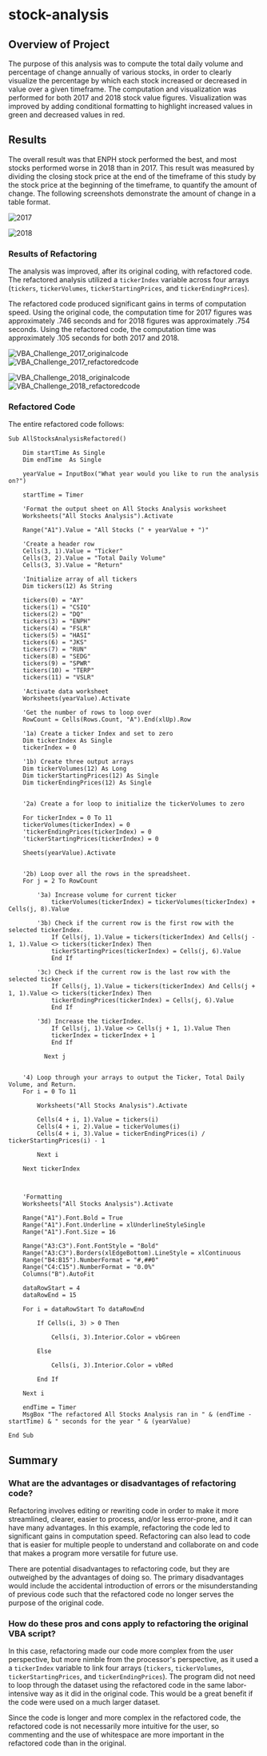 # stock-analysis

## Overview of Project

The purpose of this analysis was to compute the total daily volume and percentage of change annually of various stocks, in order to clearly visualize the percentage by which each stock increased or decreased in value over a given timeframe. The computation and visualization was performed for both 2017 and 2018 stock value figures. Visualization was improved by adding conditional formatting to highlight increased values in green and decreased values in red.



## Results

The overall result was that ENPH stock performed the best, and most stocks performed worse in 2018 than in 2017. This result was measured by dividing the closing stock price at the end of the timeframe of this study by the stock price at the beginning of the timeframe, to quantify the amount of change. The following screenshots demonstrate the amount of change in a table format.

![2017](https://user-images.githubusercontent.com/100863488/157741105-ec44e04d-1645-42b9-9c41-ade1a2ec075c.png)

![2018](https://user-images.githubusercontent.com/100863488/157741124-72656e2d-41a8-48ec-8852-790f38eaf4fa.png)


### Results of Refactoring

The analysis was improved, after its original coding, with refactored code. The refactored analysis utilized a `tickerIndex` variable across four arrays (`tickers`, `tickerVolumes`, `tickerStartingPrices`, and `tickerEndingPrices`).

The refactored code produced significant gains in terms of computation speed. Using the original code, the computation time for 2017 figures was approximately .746 seconds and for 2018 figures was approximately .754 seconds. Using the refactored code, the computation time was approximately .105 seconds for both 2017 and 2018. 

![VBA_Challenge_2017_originalcode](https://user-images.githubusercontent.com/100863488/157741205-b73e3aed-55e9-40df-9271-838b0f26209d.png)
![VBA_Challenge_2017_refactoredcode](https://user-images.githubusercontent.com/100863488/157741220-a4dcb804-596f-4691-b755-b38af6b6eaf0.png)

![VBA_Challenge_2018_originalcode](https://user-images.githubusercontent.com/100863488/157741229-2e0e1123-1407-406f-bdae-701c4d9092c6.png)
![VBA_Challenge_2018_refactoredcode](https://user-images.githubusercontent.com/100863488/157741244-fd56c5a7-3743-4480-9be8-237cc0799f26.png)


### Refactored Code

The entire refactored code follows: 

```
Sub AllStocksAnalysisRefactored()
    
    Dim startTime As Single
    Dim endTime  As Single

    yearValue = InputBox("What year would you like to run the analysis on?")

    startTime = Timer
    
    'Format the output sheet on All Stocks Analysis worksheet
    Worksheets("All Stocks Analysis").Activate
    
    Range("A1").Value = "All Stocks (" + yearValue + ")"
    
    'Create a header row
    Cells(3, 1).Value = "Ticker"
    Cells(3, 2).Value = "Total Daily Volume"
    Cells(3, 3).Value = "Return"

    'Initialize array of all tickers
    Dim tickers(12) As String
    
    tickers(0) = "AY"
    tickers(1) = "CSIQ"
    tickers(2) = "DQ"
    tickers(3) = "ENPH"
    tickers(4) = "FSLR"
    tickers(5) = "HASI"
    tickers(6) = "JKS"
    tickers(7) = "RUN"
    tickers(8) = "SEDG"
    tickers(9) = "SPWR"
    tickers(10) = "TERP"
    tickers(11) = "VSLR"
    
    'Activate data worksheet
    Worksheets(yearValue).Activate
    
    'Get the number of rows to loop over
    RowCount = Cells(Rows.Count, "A").End(xlUp).Row
    
    '1a) Create a ticker Index and set to zero
    Dim tickerIndex As Single
    tickerIndex = 0

    '1b) Create three output arrays
    Dim tickerVolumes(12) As Long
    Dim tickerStartingPrices(12) As Single
    Dim tickerEndingPrices(12) As Single

    
    '2a) Create a for loop to initialize the tickerVolumes to zero
    
    For tickerIndex = 0 To 11
    tickerVolumes(tickerIndex) = 0
    'tickerEndingPrices(tickerIndex) = 0
    'tickerStartingPrices(tickerIndex) = 0
    
    Sheets(yearValue).Activate
    
     
    '2b) Loop over all the rows in the spreadsheet.
    For j = 2 To RowCount
    
        '3a) Increase volume for current ticker
            tickerVolumes(tickerIndex) = tickerVolumes(tickerIndex) + Cells(j, 8).Value
        
        '3b) Check if the current row is the first row with the selected tickerIndex.
            If Cells(j, 1).Value = tickers(tickerIndex) And Cells(j - 1, 1).Value <> tickers(tickerIndex) Then
            tickerStartingPrices(tickerIndex) = Cells(j, 6).Value
            End If
        
        '3c) Check if the current row is the last row with the selected ticker
            If Cells(j, 1).Value = tickers(tickerIndex) And Cells(j + 1, 1).Value <> tickers(tickerIndex) Then
            tickerEndingPrices(tickerIndex) = Cells(j, 6).Value
            End If
            
        '3d) Increase the tickerIndex.
            If Cells(j, 1).Value <> Cells(j + 1, 1).Value Then
            tickerIndex = tickerIndex + 1
            End If
             
          Next j
   
    
    '4) Loop through your arrays to output the Ticker, Total Daily Volume, and Return.
    For i = 0 To 11
   
        Worksheets("All Stocks Analysis").Activate
        
        Cells(4 + i, 1).Value = tickers(i)
        Cells(4 + i, 2).Value = tickerVolumes(i)
        Cells(4 + i, 3).Value = tickerEndingPrices(i) / tickerStartingPrices(i) - 1
        
        Next i
    
    Next tickerIndex
  
   
    
    'Formatting
    Worksheets("All Stocks Analysis").Activate
    
    Range("A1").Font.Bold = True
    Range("A1").Font.Underline = xlUnderlineStyleSingle
    Range("A1").Font.Size = 16
    
    Range("A3:C3").Font.FontStyle = "Bold"
    Range("A3:C3").Borders(xlEdgeBottom).LineStyle = xlContinuous
    Range("B4:B15").NumberFormat = "#,##0"
    Range("C4:C15").NumberFormat = "0.0%"
    Columns("B").AutoFit

    dataRowStart = 4
    dataRowEnd = 15

    For i = dataRowStart To dataRowEnd
        
        If Cells(i, 3) > 0 Then
            
            Cells(i, 3).Interior.Color = vbGreen
            
        Else
        
            Cells(i, 3).Interior.Color = vbRed
            
        End If
        
    Next i
 
    endTime = Timer
    MsgBox "The refactored All Stocks Analysis ran in " & (endTime - startTime) & " seconds for the year " & (yearValue)

End Sub
```



## Summary

### What are the advantages or disadvantages of refactoring code?
Refactoring involves editing or rewriting code in order to make it more streamlined, clearer, easier to process, and/or less error-prone, and it can have many advantages. In this example, refactoring the code led to significant gains in computation speed. Refactoring can also lead to code that is easier for multiple people to understand and collaborate on and code that makes a program more versatile for future use.

There are potential disadvantages to refactoring code, but they are outweighed by the advantages of doing so. The primary disadvantages would include the accidental introduction of errors or the misunderstanding of previous code such that the refactored code no longer serves the purpose of the original code. 


### How do these pros and cons apply to refactoring the original VBA script?
In this case, refactoring made our code more complex from the user perspective, but more nimble from the processor's perspective, as it used a a `tickerIndex` variable to link four arrays (`tickers`, `tickerVolumes`, `tickerStartingPrices`, and `tickerEndingPrices`). The program did not need to loop through the dataset using the refactored code in the same labor-intensive way as it did in the original code. This would be a great benefit if the code were used on a much larger dataset.

Since the code is longer and more complex in the refactored code, the refactored code is not necessarily more intuitive for the user, so commenting and the use of whitespace are more important in the refactored code than in the original.


